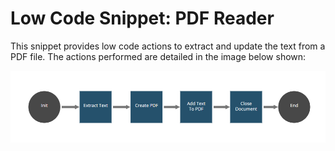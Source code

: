 # Low Code Snippet: PDF Reader



This snippet provides low code actions to extract and update the text from a PDF file. The actions performed are detailed in the image below shown:

![Robot workflow](./console/workflow.png)

